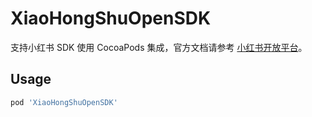 # XiaoHongShuOpenSDK

支持小红书 SDK 使用 CocoaPods 集成，官方文档请参考 [小红书开放平台](https://agora.xiaohongshu.com/doc/ios)。

## Usage

```ruby
pod 'XiaoHongShuOpenSDK'
```
